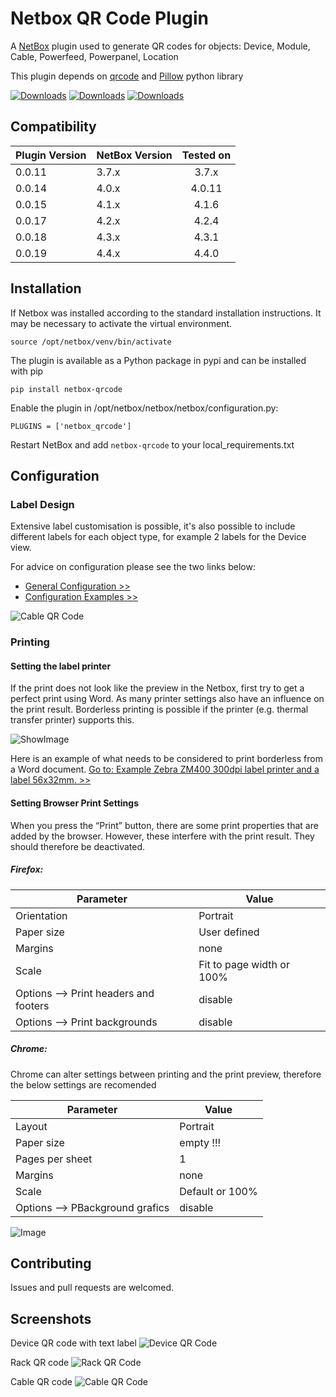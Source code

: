 # Netbox QR Code Plugin

A [NetBox](https://github.com/netbox-community/netbox) plugin used to generate QR codes for objects: Device, Module, Cable, Powerfeed, Powerpanel, Location 

This plugin depends on [qrcode](https://github.com/lincolnloop/python-qrcode) and [Pillow](https://github.com/python-pillow/Pillow) python library

[![Downloads](https://static.pepy.tech/badge/netbox-qrcode)](https://pepy.tech/project/netbox-qrcode)
[![Downloads](https://static.pepy.tech/badge/netbox-qrcode/month)](https://pepy.tech/project/netbox-qrcode)
[![Downloads](https://static.pepy.tech/badge/netbox-qrcode/week)](https://pepy.tech/project/netbox-qrcode)

## Compatibility

| Plugin Version | NetBox Version | Tested on |
| ------------- |:-------------| :-----------:|
| 0.0.11        | 3.7.x        | 3.7.x        |
| 0.0.14        | 4.0.x        | 4.0.11       |
| 0.0.15        | 4.1.x        | 4.1.6        |
| 0.0.17        | 4.2.x        | 4.2.4        |
| 0.0.18        | 4.3.x        | 4.3.1        |
| 0.0.19        | 4.4.x        | 4.4.0        |



## Installation

If Netbox was installed according to the standard installation instructions. It may be necessary to activate the virtual environment.

```
source /opt/netbox/venv/bin/activate
```

The plugin is available as a Python package in pypi and can be installed with pip

```
pip install netbox-qrcode
```
Enable the plugin in /opt/netbox/netbox/netbox/configuration.py:
```
PLUGINS = ['netbox_qrcode']
```
Restart NetBox and add `netbox-qrcode` to your local_requirements.txt

## Configuration

### Label Design

Extensive label customisation is possible, it's also possible to include different labels for each object type, for example 2 labels for the Device view.

For advice on configuration please see the two links below:

- [General Configuration >>](docs/README_Subpages/README_Configuration.md)
- [Configuration Examples  >>](docs/README_Subpages/README_Configuration_ExampleLabelConf.md)

![Cable QR Code](/docs/img/Configuration_Label_Example_10.png)


### Printing

#### Setting the label printer 

If the print does not look like the preview in the Netbox, first try to get a perfect print using Word. As many printer settings also have an influence on the print result. Borderless printing is possible if the printer (e.g. thermal transfer printer) supports this.

![ShowImage](/docs/img/Configuration_Printer_WordPreview.png)


Here is an example of what needs to be considered to print borderless from a Word document. [Go to: Example Zebra ZM400 300dpi label printer and a label 56x32mm. >>](/docs/img/Configuration_Printer_ZM400.png)


#### Setting Browser Print Settings

When you press the “Print” button, there are some print properties that are added by the browser. However, these interfere with the print result. They should therefore be deactivated.

##### Firefox:

| Parameter                                      | Value                        |
| ---------------------------------------------  | ---------------------------  |
| Orientation                                    | Portrait                     |  
| Paper size                                     | User defined                 |
| Margins                                        | none                         |
| Scale                                          | Fit to page width or 100%    |
| Options --> Print headers and footers          | disable                      |
| Options --> Print backgrounds                  | disable                      |

##### Chrome:
Chrome can alter settings between printing and the print preview, therefore the below settings are recomended

| Parameter                                      | Value                        |
| ---------------------------------------------  | ---------------------------  |
| Layout                                         | Portrait                     |  
| Paper size                                     | empty !!!                    |
| Pages per sheet                                | 1                            |
| Margins                                        | none                         |
| Scale                                          | Default or 100%              |
| Options --> PBackground grafics                | disable                      |

![Image](/docs/img/Configuration_Browser_Print_Settings.png)




## Contributing

Issues and pull requests are welcomed.

## Screenshots

Device QR code with text label
![Device QR Code](docs/img/qrcode.png)

Rack QR code
![Rack QR Code](docs/img/qrcode_rack.png)

Cable QR code
![Cable QR Code](docs/img/qrcode_cable.png)
